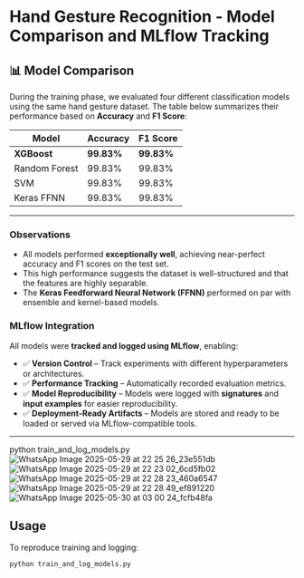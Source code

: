 # Hand Gesture Recognition - Model Comparison and MLflow Tracking

## 📊 Model Comparison

During the training phase, we evaluated four different classification models using the same hand gesture dataset. The table below summarizes their performance based on **Accuracy** and **F1 Score**:

| Model            | Accuracy | F1 Score |
|------------------|----------|----------|
| **XGBoost**      | **99.83%** | **99.83%** |
| Random Forest    | 99.83%   | 99.83%   |
| SVM              | 99.83%   | 99.83%   |
| Keras FFNN       | 99.83%   | 99.83%   |

---

### Observations

- All models performed **exceptionally well**, achieving near-perfect accuracy and F1 scores on the test set.
- This high performance suggests the dataset is well-structured and that the features are highly separable.
- The **Keras Feedforward Neural Network (FFNN)** performed on par with ensemble and kernel-based models.

###  MLflow Integration

All models were **tracked and logged using MLflow**, enabling:

- ✅ **Version Control** – Track experiments with different hyperparameters or architectures.
- ✅ **Performance Tracking** – Automatically recorded evaluation metrics.
- ✅ **Model Reproducibility** – Models were logged with **signatures** and **input examples** for easier reproducibility.
- ✅ **Deployment-Ready Artifacts** – Models are stored and ready to be loaded or served via MLflow-compatible tools.

---
python train_and_log_models.py
![WhatsApp Image 2025-05-29 at 22 25 26_23e551db](https://github.com/user-attachments/assets/98908eed-d72c-4d9f-a245-a3698cd32e51)
![WhatsApp Image 2025-05-29 at 22 23 02_6cd5fb02](https://github.com/user-attachments/assets/3e064296-92b6-4f20-b875-587aad7b8c9d)
![WhatsApp Image 2025-05-29 at 22 28 23_460a6547](https://github.com/user-attachments/assets/48a73293-b837-48b0-b8e1-6a7d66213c23)
![WhatsApp Image 2025-05-29 at 22 28 49_ef891220](https://github.com/user-attachments/assets/a4d3c532-b9c5-4a2d-89be-cf4b61e5bb06)
![WhatsApp Image 2025-05-30 at 03 00 24_fcfb48fa](https://github.com/user-attachments/assets/c6d1bf2d-dec8-4f8b-8189-b09f48a0b558)





## Usage

To reproduce training and logging:

```bash
python train_and_log_models.py



